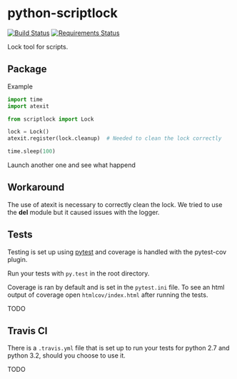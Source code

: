python-scriptlock
==========================

[![Build Status](https://travis-ci.org/alkivi-sas/python-scriptlock.svg?branch=master)](https://travis-ci.org/alkivi-sas/python-scriptlock)
[![Requirements Status](https://requires.io/github/alkivi-sas/python-scriptlock/requirements.svg?branch=master)](https://requires.io/github/alkivi-sas/python-scriptlock/requirements/?branch=master)

Lock tool for scripts.

## Package

Example

```python
import time
import atexit

from scriptlock import Lock

lock = Lock()
atexit.register(lock.cleanup)  # Needed to clean the lock correctly

time.sleep(100)
```

Launch another one and see what happend

## Workaround

The use of atexit is necessary to correctly clean the lock.
We tried to use the __del__ module but it caused issues with the
logger.

## Tests

Testing is set up using [pytest](http://pytest.org) and coverage is handled
with the pytest-cov plugin.

Run your tests with ```py.test``` in the root directory.

Coverage is ran by default and is set in the ```pytest.ini``` file.
To see an html output of coverage open ```htmlcov/index.html``` after running the tests.

TODO

## Travis CI

There is a ```.travis.yml``` file that is set up to run your tests for python 2.7
and python 3.2, should you choose to use it.

TODO
